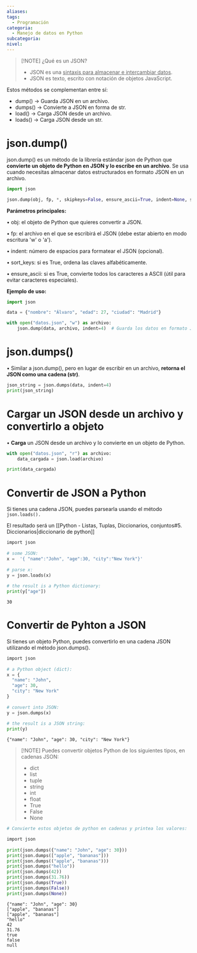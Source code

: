 ```yaml
---
aliases: 
tags:
  - Programación
categoria:
  - Manejo de datos en Python
subcategoria: 
nivel:
---
```


> [!NOTE] ¿Qué es un JSON?
> - JSON es una <u>sintaxis para almacenar e intercambiar datos</u>.
> - JSON es texto, escrito con notación de objetos JavaScript.
 

Estos métodos se complementan entre sí:

- dump() → Guarda JSON en un archivo.
- dumps() → Convierte a JSON en forma de str.
- load() → Carga JSON desde un archivo.
- loads() → Carga JSON desde un str.


# **json.dump()**

json.dump() es un método de la librería estándar json de Python que **convierte un objeto de Python en JSON y lo escribe en un archivo**. Se usa cuando necesitas almacenar datos estructurados en formato JSON en un archivo.

```python
import json

json.dump(obj, fp, *, skipkeys=False, ensure_ascii=True, indent=None, separators=None, default=None, sort_keys=False)
```

**Parámetros principales:**

• obj: el objeto de Python que quieres convertir a JSON.

• fp: el archivo en el que se escribirá el JSON (debe estar abierto en modo escritura 'w' o 'a').

• indent: número de espacios para formatear el JSON (opcional).

• sort_keys: si es True, ordena las claves alfabéticamente.

• ensure_ascii: si es True, convierte todos los caracteres a ASCII (útil para evitar caracteres especiales).


**Ejemplo de uso:**

```python
import json

data = {"nombre": "Álvaro", "edad": 27, "ciudad": "Madrid"}

with open("datos.json", "w") as archivo:
    json.dump(data, archivo, indent=4)  # Guarda los datos en formato JSON con indentación
```
  

# **json.dumps()**

• Similar a json.dump(), pero en lugar de escribir en un archivo, **retorna el JSON como una cadena (str)**.

```python
json_string = json.dumps(data, indent=4)
print(json_string)
```

# Cargar un JSON desde un archivo y convertirlo a objeto

• **Carga** un JSON desde un archivo y lo convierte en un objeto de Python.

```python
with open("datos.json", "r") as archivo:
    data_cargada = json.load(archivo)

print(data_cargada)
```

# Convertir de JSON a Python

Si tienes una cadena JSON, puedes parsearla usando el método `json.loads().`

El resultado será un [[Python - Listas, Tuplas, Diccionarios, conjuntos#5. Diccionarios|diccionario de python]] 

```python
import json  
  
# some JSON:  
x =  '{ "name":"John", "age":30, "city":"New York"}'  
  
# parse x:  
y = json.loads(x)  
  
# the result is a Python dictionary:  
print(y["age"])
```

	30

# Convertir de Pyhton a JSON

Si tienes un objeto Python, puedes convertirlo en una cadena JSON utilizando el método json.dumps().

```python
import json  
  
# a Python object (dict):  
x = {  
  "name": "John",  
  "age": 30,  
  "city": "New York"  
}  
  
# convert into JSON:  
y = json.dumps(x)  
  
# the result is a JSON string:  
print(y)
```

	{"name": "John", "age": 30, "city": "New York"}

> [!NOTE] Puedes convertir objetos Python de los siguientes tipos, en cadenas JSON:
> 
> - dict
> - list
> - tuple
> - string
> - int
> - float
> - True
> - False
> - None

```python
# Convierte estos objetos de python en cadenas y printea los valores:

import json  
  
print(json.dumps({"name": "John", "age": 30}))  
print(json.dumps(["apple", "bananas"]))  
print(json.dumps(("apple", "bananas")))  
print(json.dumps("hello"))  
print(json.dumps(42))  
print(json.dumps(31.76))  
print(json.dumps(True))  
print(json.dumps(False))  
print(json.dumps(None))
```

	{"name": "John", "age": 30}  
	["apple", "bananas"]  
	["apple", "bananas"]  
	"hello"  
	42  
	31.76  
	true  
	false  
	null

